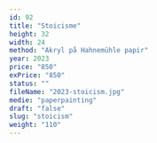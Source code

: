```yaml
---
id: 92
title: "Stoicisme"
height: 32
width: 24
method: "Akryl på Hahnemühle papir"
year: 2023
price: "850"
exPrice: "850"
status: ""
fileName: "2023-stoicism.jpg"
medie: "paperpainting"
draft: "false"
slug: "stoicism"
weight: "110"
---
```

